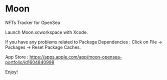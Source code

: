 # Moon
NFTs Tracker for OpenSea

Launch Moon.xcworkspace with Xcode.

If you have any problems related to Package Dependencies :
Click on File -> Packages -> Reset Package Caches.

App Store : https://apps.apple.com/app/moon-opensea-portfolio/id1604840998

Enjoy!
